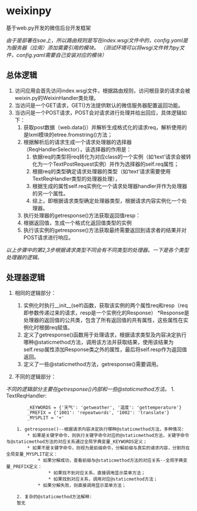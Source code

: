 # weixinpy
基于web.py开发的微信后台开发框架

*由于是部署在sae上，所以路由规则是写在index.wsgi文件中的，config.yaml是为服务器（应用）添加需要引用的模块。
（测试环境可以将wsgi文件转为py文件，config.yaml需要自己安装对应的模块）*

## 总体逻辑

1. 访问应用会首先访问index.wsgi文件，根据路由规则，访问根目录的请求会被weixin.py的WeixinHandler类处理。
2. 当访问是一个GET请求，GET()方法提供默认的微信服务器配置返回功能。
3. 当访问是一个POST请求，POST会对请求进行处理并给出回应，具体逻辑如下：
    1. 获取post数据（web.data()）并解析生成格式化的请求req，解析使用的是lxml模块的etree.fromstring()方法；
    2. 根据解析后的请求生成一个请求处理器的选择器（ReqHandlerSelector），该选择器的作用是：
        1. 依据req的类型将req转化为对应class的一个实例（如‘text’请求会被转化为一个TextPostRequest实例）并作为选择器的self.req属性；
        2. 根据req的类型确定请求处理器的类型（如‘text’请求需要使用TextReqHandler类型的处理器处理），
        3. 根据生成的属性self.req实例化一个请求处理器handler并作为处理器的另一个属性。
        4. 综上，即根据请求类型确定处理器类型，根据请求内容实例化一个处理器。
    3. 执行处理器的getresponse()方法获取返回值resp：
    4. 根据返回值，生成一个格式化返回值类型的实例
    5. 执行该实例的getresponse()方法获取最终需要返回到请求者的结果并对POST请求进行响应。

*以上步骤中的第2,3步根据请求类型不同会有不同类型的处理器。一下是各个类型处理器的逻辑。*

## 处理器逻辑

1. 相同的逻辑部分：

    1. 实例化时执行__init__(self)函数，获取该实例的两个属性req和resp（req即参数传递过来的请求，resp是一个实例化的Response）
        *Response是处理器的返回值的公共类，包含了所有返回值的共有属性，这些属性在实例化时根据req赋值。
    2. 定义了getresponse()函数用于处理请求，根据请求类型及内容决定执行哪种@staticmethod方法，调用该方法并获取结果，使用该结果为self.resp属性添加Response类之外的属性，最后将self.resp作为返回值返回。
    3. 定义了一些@staticmethod方法，getresponse()需要调用。

2. 不同的逻辑部分：

*不同的逻辑部分主要在getresponse()内部和一些@staticmethod方法。*
    1. TextReqHandler:

            _KEYWORDS = {'天气': 'getweather', '温度': 'gettemperature'}
            _PREFIX = {'1001': 'repeatwords', '1002': 'translate'}
            _MYSPLIT = '+'

        1. getresponse()--根据请求内容决定执行哪种@staticmethod方法，多种情况:
            * 如果是关键字命令，则执行关键字命令对应的@staticmethod方法，关键字命令与@staticmethod方法的对应关系通过全局字典变量_KEYWORDS定义；
            * 如果不是关键字命令，则视为是前缀命令，分解前缀与真实的请求内容，分割符在全局变量_MYSPLIT定义：
                * 如果分解成功，查看前缀与@staticmethod方法的对应关系--全局字典变量_PREFIX定义：
                    * 如果找不到对应关系，直接调用显示菜单方法；
                    * 如果找到对应关系，调用对应@staticmethod方法；
                * 如果分解失败，则直接调用显示菜单方法；

        2. 复杂的@staticmethod方法解释:
        暂无



